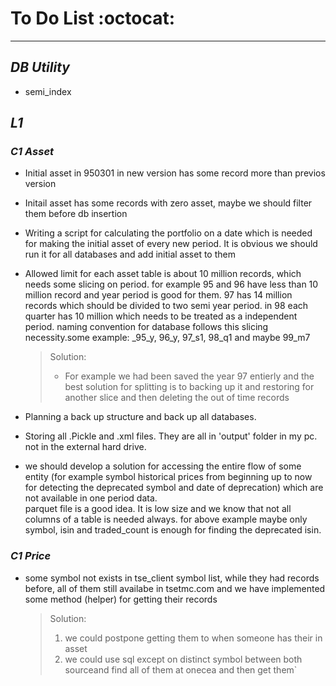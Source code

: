 # To Do List :octocat:

---

## *DB Utility*
* semi_index 


## *L1*

### *C1 Asset*

* Initial asset in 950301 in new version has some record more than previos version

* Initail asset has some records with zero asset, maybe we should filter them before db insertion
* Writing a script for calculating the portfolio on a date which is needed for making the initial asset of every new period. It is obvious we should run it for all databases and  add initial asset to them
* Allowed limit for each asset table is about 10 million records, which needs some slicing on period. for example 95 and 96 have less than 10 million record and year period is good for them. 97 has 14 million records which should be divided to two semi year period. in 98 each quarter has 10 million which needs to be treated as a independent period.
naming convention for database follows this slicing necessity.some example: _95_y, 96_y, 97_s1, 98_q1 and maybe 99_m7    

    >Solution: 
    >* For example we had been saved the year 97 entierly and the best solution for splitting is to backing up it and restoring for another slice and then deleting the out of time records
 
* Planning a back up structure and back up all databases.
* Storing all .Pickle and .xml files. They are all in 'output' folder in my pc. not in the external hard drive. 
* we should develop a solution for accessing the entire flow of some entity (for example symbol historical prices from beginning up to now for detecting the deprecated symbol and date of deprecation) which are not available in one period data.   
parquet file is a good idea. It is low size and we know that not all columns of a table is needed always. for above example maybe
only symbol, isin and traded_count is enough for finding the deprecated isin.
 

### *C1 Price*
* some symbol not exists in tse_client symbol list, while they had records before, all of them still availabe in tsetmc.com and we have implemented some method (helper) for getting their records
    
    >Solution: 
    >1.  we could postpone getting them to when someone has their in asset 
    >2.  we could use sql except on distinct symbol between both sourceand find all of them at onecea and then get them`
